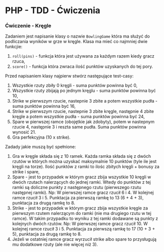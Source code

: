 # PHP - TDD - Ćwiczenia 

### Ćwiczenie - Kręgle
Zadaniem jest napisanie klasy o nazwie ```BowlingGame``` która ma służyć do podliczania wyników w grze w kręgle. Klasa ma mieć co najmniej dwie funkcjie:
  1. ```roll(pins)``` - funkcja która jest używana za każdym razem kiedy gracz rzuca,
  2. ```score()``` - funkcja która zwraca ilość punktów uzyskanych do tej pory.
  
Przed napisaniem klasy najpierw stwórz następujące test-casy:
  1. Wszystkie rzuty zbiły 0 kręgli - suma punktów powinna być 0,
  2. Wszystkie rzuty zbijają po jednym kręglu - suma punktów powinna być 10,
  3. Strike w pierwszym rzucie, nastepnie 3 zbite a potem wszystkie pudła - suma punktów powinna być 16,
  4. Strike w pierwszym rzucie, nastepnie 3 zbite kręgle, następnie 4 zbite kręgle a potem wszystkie pudła - suma punktów powinna być 24,
  5. Spare w pierwszej ramce (obojętkie jak zdobyty), potem w nastepnym rzucie 4, następnie 3 i reszta same pudła. Suma punktów powinna wynosić 21.
  6. Gra perfekcyjna (10 x strike).

Zadady jakie muszą być spełnione:
  1. Gra w kręgle składa się z 10 ramek. Każda ramka składa się z dwóch rzutów w których można uzyskać maksymalnie 10 punktów (tyle ile jest kręgli na torze). Ilość punktów z ramki to ilośc zbitych kręgli + bonusy za strike i spare,
  2. Spare - jest to przypadek w którym gracz zbija wszystkie 10 kręgli w dwóch rzutach nalerzących do jednej ramki. Wtedy do punktów z tej ramki są doliczne punkty z następnego rzutu (pierwszego rzutu następnej ramki). Np: W pierwszej ramce gracz rzucił 6 i 4. W kolejnej ramce rzucił 3 i 5. Punktacja za pierwszą ramkę to 13 (6 + 4 + 3), punktacja za drugą ramkę to 8.
  3. Strike - jest to przypadek w którym gracz zbija wszystkie kręgle za pierwszym rzutem nalerzącym do ramki (nie ma drugiego rzutu w tej ramce). W takim przypadku to wyniku z tej ramki dodawane są punkty z kolejnych dwóch rzutów. Np: W pierwszej ramce gracz rzucił 10. W kolejnej ramce rzucił 3 i 5. Punktacja za pierwszą ramkę to 17 (10 + 3 + 5), punktacja za drugą ramkę to 8.
  4. Jeżeli w ostatniej ramce gracz wyrzucił strike albo spare to przysługują mu dodatkowe rzuty (ale nie więcej niż 3).



